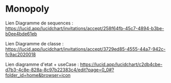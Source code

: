 # Monopoly



Lien Diagramme de sequences :
https://lucid.app/lucidchart/invitations/accept/258f64fb-45c7-4894-b3be-b0ee4bde61eb

Lien Diagramme de classe :
https://lucid.app/lucidchart/invitations/accept/3729ed85-4555-44a7-942c-fc9ac2020018

Lien diagramme d'etat + useCase :
https://lucid.app/lucidchart/c2db4cbe-d7b3-4c8e-828a-8c97b22383c4/edit?page=0_0#?folder_id=home&browser=icon

